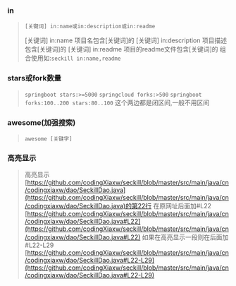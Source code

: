 ### in
> ```[关键词] in:name或in:description或in:readme```
> 
> [关键词] in:name 项目名包含[关键词]的
> [关键词] in:description 项目描述包含[关键词]的
> [关键词] in:readme 项目的readme文件包含[关键词]的
> 组合使用如:```seckill in:name,readme```

### stars或fork数量
> ```springboot stars:>=5000```
> ```springcloud forks:>500```
> ```springboot forks:100..200 stars:80..100```
> 这个两边都是闭区间,一般不用区间  

### awesome(加强搜索)
> ```awesome [关键字]```

### 高亮显示
> 高亮显示[https://github.com/codingXiaxw/seckill/blob/master/src/main/java/cn/codingxiaxw/dao/SeckillDao.java](https://github.com/codingXiaxw/seckill/blob/master/src/main/java/cn/codingxiaxw/dao/SeckillDao.java)的第22行
> 在原网址后面加#L22
> [https://github.com/codingXiaxw/seckill/blob/master/src/main/java/cn/codingxiaxw/dao/SeckillDao.java#L22](https://github.com/codingXiaxw/seckill/blob/master/src/main/java/cn/codingxiaxw/dao/SeckillDao.java#L22)
> 如果在高亮显示一段则在后面加#L22-L29
> [https://github.com/codingXiaxw/seckill/blob/master/src/main/java/cn/codingxiaxw/dao/SeckillDao.java#L22-L29](https://github.com/codingXiaxw/seckill/blob/master/src/main/java/cn/codingxiaxw/dao/SeckillDao.java#L22-L29)  

